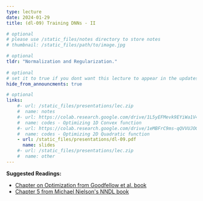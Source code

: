```yaml
---
type: lecture
date: 2024-01-29
title: (dl-09) Training DNNs - II

# optional
# please use /static_files/notes directory to store notes
# thumbnail: /static_files/path/to/image.jpg

# optional
tldr: "Normalization and Regularization."
  
# optional
# set it to true if you dont want this lecture to appear in the updates section
hide_from_announcments: true

# optional
links: 
    #- url: /static_files/presentations/lec.zip
    #  name: notes
    #- url: https://colab.research.google.com/drive/1L5yEFMevk9EYiWa1V4p7-uTDA7cQEmCn?usp=sharing
    #  name: codes - Optimizing 1D Convex function
    #- url: https://colab.research.google.com/drive/1eMBFrC9ms-qQVVUJOGJL1Pm28ehKKI4N?usp=sharing
    #  name: codes - Optimizing 2D Quadratic function
    - url: /static_files/presentations/dl-09.pdf
      name: slides
    #- url: /static_files/presentations/lec.zip
    #  name: other
---
```


**Suggested Readings:**
- [Chapter on Optimization from Goodfellow et al. book](https://www.deeplearningbook.org/contents/optimization.html)
- [Chapter 5 from Michael Nielson's NNDL book](http://neuralnetworksanddeeplearning.com/chap5.html)


